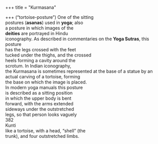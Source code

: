 +++
title = "Kurmasana"

+++
(“tortoise-posture”) One of the sitting  
postures (**asanas**) used in **yoga**; also  
a posture in which images of the  
**deities** are portrayed in Hindu  
iconography. As described in commentaries on the **Yoga Sutras**, this posture  
has the legs crossed with the feet  
tucked under the thighs, and the crossed  
heels forming a cavity around the  
scrotum. In Indian iconography,  
the Kurmasana is sometimes represented at the base of a statue by an  
actual carving of a tortoise, forming  
the base on which the image is placed.  
In modern yoga manuals this posture  
is described as a sitting position  
in which the upper body is bent  
forward, with the arms extended  
sideways under the outstretched  
legs, so that person looks vaguely  
382  
Kunti  
like a tortoise, with a head, “shell” (the  
trunk), and four outstretched limbs.